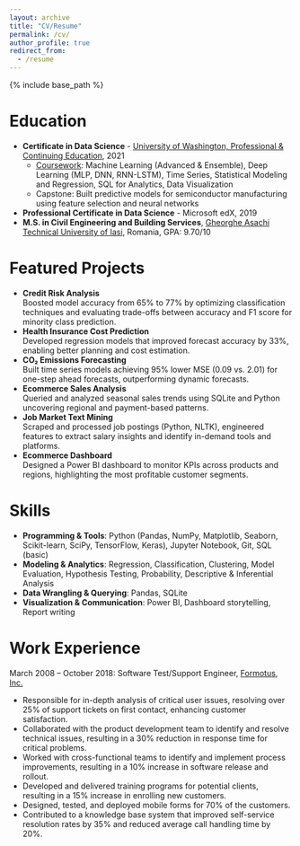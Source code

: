 ```yaml
---
layout: archive
title: "CV/Resume"
permalink: /cv/
author_profile: true
redirect_from:
  - /resume
---
```


{% include base_path %}

Education
======
* **Certificate in Data Science** - [University of Washington, Professional & Continuing Education](https://www.pce.uw.edu/certificates/data-science), 2021
  * [Coursework](https://github.com/ciDSproj/coursework): Machine Learning (Advanced & Ensemble), Deep Learning (MLP, DNN, RNN-LSTM), Time Series, Statistical Modeling and Regression, SQL for Analytics, Data Visualization
  * Capstone: Built predictive models for semiconductor manufacturing using feature selection and neural networks
* **Professional Certificate in Data Science** - Microsoft edX, 2019
* **M.S. in Civil Engineering and Building Services**, [Gheorghe Asachi Technical University of Iasi](https://www.tuiasi.ro/?lang=en), Romania, GPA: 9.70/10

Featured Projects
======
* **Credit Risk Analysis**<br/>
Boosted model accuracy from 65% to 77% by optimizing classification techniques and evaluating trade-offs between accuracy and F1 score for minority class prediction.
* **Health Insurance Cost Prediction**<br/>
Developed regression models that improved forecast accuracy by 33%, enabling better planning and cost estimation.
* **CO₂ Emissions Forecasting**<br/>
Built time series models achieving 95% lower MSE (0.09 vs. 2.01) for one-step ahead forecasts, outperforming dynamic forecasts. 
* **Ecommerce Sales Analysis**<br/>
Queried and analyzed seasonal sales trends using SQLite and Python uncovering regional and payment-based patterns.
* **Job Market Text Mining**<br/>
Scraped and processed job postings (Python, NLTK), engineered features to extract salary insights and identify in-demand tools and platforms.
* **Ecommerce Dashboard**<br/>
Designed a Power BI dashboard to monitor KPIs across products and regions, highlighting the most profitable customer segments.

Skills
======
* **Programming & Tools**: Python (Pandas, NumPy, Matplotlib, Seaborn, Scikit-learn, SciPy, TensorFlow, Keras), Jupyter Notebook, Git, SQL (basic)
* **Modeling & Analytics**: Regression, Classification, Clustering, Model Evaluation, Hypothesis Testing, Probability, Descriptive & Inferential Analysis
* **Data Wrangling & Querying**: Pandas, SQLite
* **Visualization & Communication**: Power BI, Dashboard storytelling, Report writing

Work Experience
======
March 2008 – October 2018: Software Test/Support Engineer, [Formotus, Inc.](https://www.softwareadvice.com/home-inspections/formotus-profile)
* Responsible for in-depth analysis of critical user issues, resolving over 25% of support tickets on first contact, enhancing customer satisfaction.
* Collaborated with the product development team to identify and resolve technical issues, resulting in a 30% reduction in response time for critical problems.
* Worked with cross-functional teams to identify and implement process improvements, resulting in a 10% increase in software release and rollout.
* Developed and delivered training programs for potential clients, resulting in a 15% increase in enrolling new customers.
* Designed, tested, and deployed mobile forms for 70% of the customers.
* Contributed to a knowledge base system that improved self-service resolution rates by 35% and reduced average call handling time by 20%.